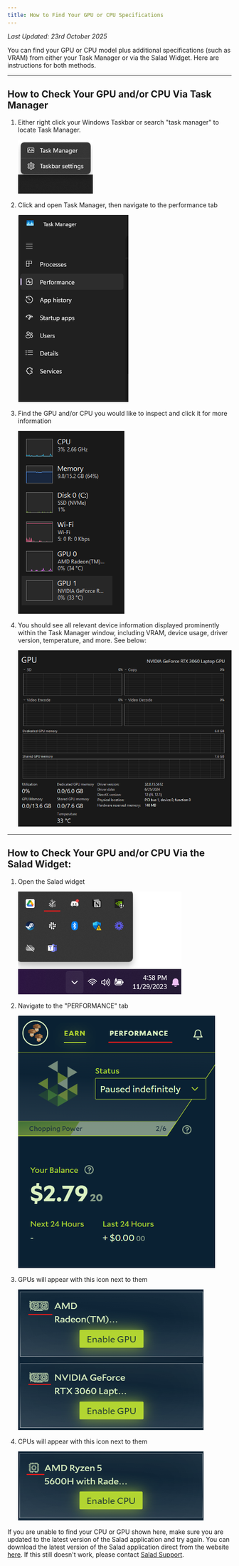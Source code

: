 ```yaml
---
title: How to Find Your GPU or CPU Specifications
---
```


_Last Updated: 23rd October 2025_

You can find your GPU or CPU model plus additional specifications (such as VRAM) from either your Task Manager or via
the Salad Widget. Here are instructions for both methods.

---

## **How to Check Your GPU and/or CPU Via Task Manager**

1. Either right click your Windows Taskbar or search "task manager" to locate Task Manager.

   ![Buttons to open Task Manger](../../../../content/images/guides/your-pc/how-to-find-your-gpu-or-cpu-specifications-1.png)

2. Click and open Task Manager, then navigate to the performance tab

   ![performance tab of task manager](../../../../content/images/guides/your-pc/how-to-find-your-gpu-or-cpu-specifications-2.png)

3. Find the GPU and/or CPU you would like to inspect and click it for more information

   ![screenshot of performance tab in task manager](../../../../content/images/guides/your-pc/how-to-find-your-gpu-or-cpu-specifications-3.png)

4. You should see all relevant device information displayed prominently within the Task Manager window, including VRAM,
   device usage, driver version, temperature, and more. See below:

   ![Screenshot of GPU tab in task manager](../../../../content/images/guides/your-pc/how-to-find-your-gpu-or-cpu-specifications-4.png)

---

## **How to Check Your GPU and/or CPU Via the Salad Widget:**

1. Open the Salad widget

   ![opening the Salad app](../../../../content/images/guides/your-pc/how-to-find-your-gpu-or-cpu-specifications-5.png)

2. Navigate to the "PERFORMANCE" tab

   ![Performance tab in the Salad app](../../../../content/images/guides/your-pc/how-to-find-your-gpu-or-cpu-specifications-6.png)

3. GPUs will appear with this icon next to them

   ![example of GPUs in the Performance tab](../../../../content/images/guides/your-pc/how-to-find-your-gpu-or-cpu-specifications-7.png)

4. CPUs will appear with this icon next to them

   ![example of CPUs in the performance tab](../../../../content/images/guides/your-pc/how-to-find-your-gpu-or-cpu-specifications-8.png)

If you are unable to find your CPU or GPU shown here, make sure you are updated to the latest version of the Salad
application and try again. You can download the latest version of the Salad application direct from the website
[here](https://salad.com/download). If this still doesn't work, please contact [Salad Support](/contact).
